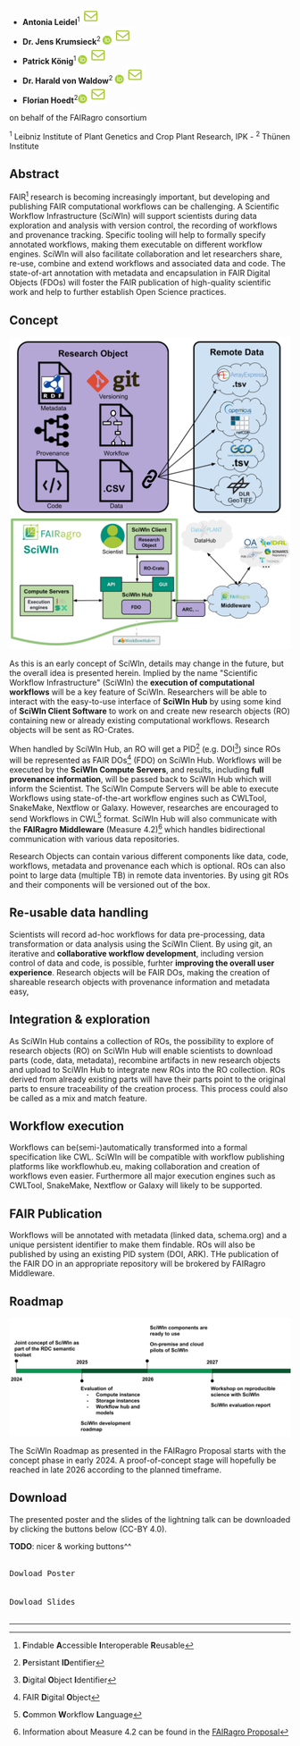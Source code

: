 - **Antonia Leidel**<sup>1</sup> [![E-Mail](./assets/mail.svg)](mailto:leidel@ipk-gatersleben.de)
- **Dr. Jens Krumsieck**<sup>2</sup> [![ORCID: 0000-0001-6242-5846](./assets/orcid.png)](https://orcid.org/0000-0001-6242-5846) [![E-Mail](./assets/mail.svg)](mailto:jens.krumsieck@thuenen.de)
- **Patrick König**<sup>1</sup> [![ORCID: 0000-0002-8948-6793](./assets/orcid.png)](https://orcid.org/0000-0002-8948-6793) [![E-Mail](./assets/mail.svg)](mailto:koenig@ipk-gatersleben.de)
- **Dr. Harald von Waldow**<sup>2</sup> [![ORCID: 0000-0003-4800-2833](./assets/orcid.png)](https://orcid.org/0000-0003-4800-2833) [![E-Mail](./assets/mail.svg)](mailto:harald.vonwaldow@thuenen.de)
- **Florian Hoedt**<sup>2</sup>[![ORCID: 0000-0002-6068-1659](./assets//orcid.png)](https://orcid.org/0000-0002-6068-1659) [![E-Mail](./assets/mail.svg)](mailto:florian.hoedt@thuenen.de)

on behalf of the FAIRagro consortium

<sup>1</sup> Leibniz Institute of Plant Genetics and Crop Plant Research, IPK - 
<sup>2</sup> Thünen Institute

## Abstract

FAIR[^1] research is becoming increasingly important, but developing and publishing FAIR computational workflows can be challenging. A Scientific Workflow Infrastructure (SciWIn) will support scientists during data exploration and analysis with version control, the recording of workflows and provenance tracking. Specific tooling will help to formally specify annotated workflows, making them executable on different workflow engines. SciWIn will also facilitate collaboration and let researchers share, re-use, combine and extend workflows and associated data and code. The state-of-art annotation with metadata and encapsulation in FAIR Digital Objects (FDOs) will foster the FAIR publication of high-quality scientific work and help to further establish Open Science practices.
 
## Concept
![Concept](./assets/SciWInRO.svg)
![Concept](./assets/SciWInConcept.svg)

As this is an early concept of SciWIn, details may change in the future, but the overall idea is presented herein. Implied by the name "Scientific Workflow Infrastructure" (SciWIn) the **execution of computational workflows** will be a key feature of SciWIn. Researchers will be able to interact with the easy-to-use interface of **SciWIn Hub** by using some kind of **SciWIn Client Software** to work on and create new research objects (RO) containing new or already existing computational workflows. Research objects will be sent as RO-Crates.

When handled by SciWIn Hub, an RO will get a PID[^3] (e.g. DOI[^4]) since ROs will be represented as FAIR DOs[^5] (FDO) on SciWIn Hub. 
Workflows will be executed by the **SciWIn Compute Servers**, and results, including **full provenance information**, will be passed back to SciWIn Hub which will inform the Scientist. The SciWIn Compute Servers will be able to execute Workflows using state-of-the-art workflow engines such as CWLTool, SnakeMake, Nextflow or Galaxy. However, researches are encouraged to send Workflows in CWL[^7] format.
SciWIn Hub will also communicate with the **FAIRagro Middleware** (Measure 4.2)[^6] which handles bidirectional communication with various data repositories.

Research Objects can contain various different components like data, code, workflows, metadata and provenance each which is optional. ROs can also point to large data (multiple TB) in remote data inventories. By using git ROs and their components will be versioned out of the box.


## Re-usable data handling
Scientists will record ad-hoc workflows for data pre-processing, data transformation or data analysis using the SciWIn Client. By using git, an iterative and **collaborative workflow development**, including version control of data and code, is possible, furhter **improving the overall user experience**. Research objects will be FAIR DOs, making the creation of shareable research objects with provenance information and metadata easy,


## Integration & exploration
As SciWIn Hub contains a collection of ROs, the possibility to explore of research objects (RO) on SciWIn Hub will enable scientists to download parts (code, data, metadata), recombine artifacts in new research objects and upload to SciWIn Hub to integrate new ROs into the RO collection. ROs derived from already existing parts will have their parts point to the original parts to ensure traceability of the creation process. This process could also be called as a mix and match feature.


## Workflow execution
Workflows can be(semi-)automatically transformed into a formal specification like CWL. SciWIn will be compatible with workflow publishing platforms like workflowhub.eu, making collaboration and creation of workflows even easier. Furthermore all major execution engines such as CWLTool, SnakeMake, Nextflow or Galaxy will likely to be supported. 

## FAIR Publication
Workflows will be annotated with metadata (linked data, schema.org) and a unique persistent identifier to make them findable. ROs will also be published by using an existing PID system (DOI, ARK). THe publication of the FAIR DO in an appropriate repository will be brokered by FAIRagro Middleware.

## Roadmap
![Roadmap](./assets/roadmap.svg)


The SciWIn Roadmap as presented in the FAIRagro Proposal starts with the concept phase in early 2024. A proof-of-concept stage will hopefully be reached in late 2026 according to the planned timeframe.

## Download
The presented poster and the slides of the lightning talk can be downloaded by clicking the buttons below (CC-BY 4.0).

**TODO**: nicer & working buttons^^

<kbd>
<br/>
Dowload Poster
<br/><br/>
</kbd>
<kbd>
<br/>
Dowload Slides
<br/><br/>
</kbd>


***

[^1]: **F**indable **A**ccessible **I**nteroperable **R**eusable
[^2]: **C**ommon **W**orkflow **L**anguage
[^3]: **P**ersistant **ID**entifier
[^4]: **D**igital **O**bject **I**dentifier
[^5]: FAIR **D**igital **O**bject
[^6]: Information about Measure 4.2 can be found in the [FAIRagro Proposal](https://doi.org/10.5281/zenodo.8366884)
[^7]: **C**ommon **W**orkflow **L**anguage